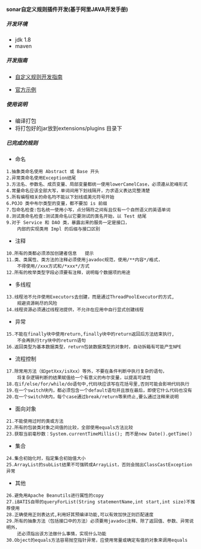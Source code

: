 #### sonar自定义规则插件开发(基于阿里JAVA开发手册)

##### 开发环境
- jdk 1.8
- maven

##### 开发指南
- [自定义规则开发指南](https://docs.sonarqube.org/display/PLUG/Custom+Rules+for+Java)

- [官方示例](https://github.com/SonarSource/sonar-custom-rules-examples/tree/master/java-custom-rules)

##### 使用说明
- 编译打包
- 将打包好的jar放到extensions/plugins 目录下

##### 已完成的规则

- 命名
```` 
1.抽象类命名使用 Abstract 或 Base 开头 
2.异常类命名使用Exception结尾
3.方法名、参数名、成员变量、局部变量都统一使用lowerCamelCase，必须遵从驼峰形式 
4.常量命名应该全部大写，单词间用下划线隔开，力求语义表达完整清楚  
5.所有编程相关的命名均不能以下划线或美元符号开始    
6.POJO 类中布尔类型的变量，都不要加 is 前缀  
7.包命名检查:包名统一使用小写，点分隔符之间有且仅有一个自然语义的英语单词  
8.测试类命名检查:测试类命名以它要测试的类名开始，以 Test 结尾  
9.对于 Service 和 DAO 类，暴露出来的服务一定是接口，
    内部的实现类用 Impl 的后缀与接口区别 
````
- 注释
```
10.所有的类都必须添加创建者信息   提示
11.类、类属性、类方法的注释必须使用javadoc规范，使用/**内容*/格式，
    不得使用//xxx方式和/*xxx*/方式
12.所有的枚举类型字段必须要有注释，说明每个数据项的用途 
```

- 多线程
````
13.线程池不允许使用Executors去创建，而是通过ThreadPoolExecutor的方式,
    规避资源耗尽的风险
14.线程资源必须通过线程池提供，不允许在应用中自行显式创建线程
````
- 异常
````
15.不能在finally块中使用return,finally块中的return返回后方法结束执行,
    不会再执行try块中的return语句 
16.返回类型为基本数据类型，return包装数据类型的对象时，自动拆箱有可能产生NPE
````
- 流程控制
````
17.除常用方法（如getXxx/isXxx）等外，不要在条件判断中执行复杂的语句，
    将复杂逻辑判断的结果赋值给一个有意义的布尔变量，以提高可读性
18.在if/else/for/while/do语句中,代码块应该写在花括号里,否则可能会影响代码执行 
19.在一个switch块内，都必须包含一个default语句并且放在最后，即使它什么代码也没有
20.在一个switch块内，每个case通过break/return等来终止,要么通过注释来说明
````
- 面向对象
````
21.不能使用过时的类或方法 
22.所有的包装类对象之间值的比较，全部使用equals方法比较
23.获取当前毫秒数：System.currentTimeMillis(); 而不是new Date().getTime()
````
- 集合
````
24.集合初始化时，指定集合初始值大小
25.ArrayList的subList结果不可强转成ArrayList，否则会抛出ClassCastException异常
````
- 其他
````
26.避免用Apache Beanutils进行属性的copy
27.iBATIS自带的queryForList(String statementName,int start,int size)不推荐使用
28.正确使用正则表达式,利用好其预编译功能,可以有效加快正则匹配速度 
29.所有的抽象方法（包括接口中的方法）必须要用javadoc注释、除了返回值、参数、异常说明外，
    还必须指出该方法做什么事情，实现什么功能 
30.Object的equals方法容易抛空指针异常，应使用常量或确定有值的对象来调用equals
 ````